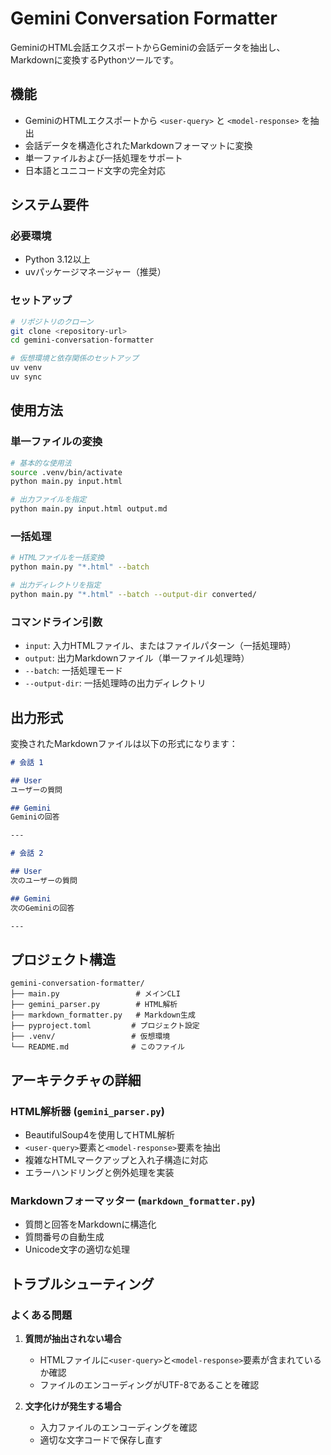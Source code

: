 # Gemini Conversation Formatter

GeminiのHTML会話エクスポートからGeminiの会話データを抽出し、Markdownに変換するPythonツールです。

## 機能

- GeminiのHTMLエクスポートから `<user-query>` と `<model-response>` を抽出
- 会話データを構造化されたMarkdownフォーマットに変換
- 単一ファイルおよび一括処理をサポート
- 日本語とユニコード文字の完全対応

## システム要件

### 必要環境

- Python 3.12以上
- uvパッケージマネージャー（推奨）

### セットアップ

```bash
# リポジトリのクローン
git clone <repository-url>
cd gemini-conversation-formatter

# 仮想環境と依存関係のセットアップ
uv venv
uv sync
```

## 使用方法

### 単一ファイルの変換

```bash
# 基本的な使用法
source .venv/bin/activate
python main.py input.html

# 出力ファイルを指定
python main.py input.html output.md
```

### 一括処理

```bash
# HTMLファイルを一括変換
python main.py "*.html" --batch

# 出力ディレクトリを指定
python main.py "*.html" --batch --output-dir converted/
```

### コマンドライン引数

- `input`: 入力HTMLファイル、またはファイルパターン（一括処理時）
- `output`: 出力Markdownファイル（単一ファイル処理時）
- `--batch`: 一括処理モード
- `--output-dir`: 一括処理時の出力ディレクトリ

## 出力形式

変換されたMarkdownファイルは以下の形式になります：

```markdown
# 会話 1

## User
ユーザーの質問

## Gemini
Geminiの回答

---

# 会話 2

## User
次のユーザーの質問

## Gemini
次のGeminiの回答

---
```

## プロジェクト構造

```
gemini-conversation-formatter/
├── main.py                 # メインCLI
├── gemini_parser.py        # HTML解析
├── markdown_formatter.py   # Markdown生成
├── pyproject.toml         # プロジェクト設定
├── .venv/                 # 仮想環境
└── README.md              # このファイル
```

## アーキテクチャの詳細

### HTML解析器 (`gemini_parser.py`)

- BeautifulSoup4を使用してHTML解析
- `<user-query>`要素と`<model-response>`要素を抽出
- 複雑なHTMLマークアップと入れ子構造に対応
- エラーハンドリングと例外処理を実装

### Markdownフォーマッター (`markdown_formatter.py`)

- 質問と回答をMarkdownに構造化
- 質問番号の自動生成
- Unicode文字の適切な処理

## トラブルシューティング

### よくある問題

1. **質問が抽出されない場合**
   - HTMLファイルに`<user-query>`と`<model-response>`要素が含まれているか確認
   - ファイルのエンコーディングがUTF-8であることを確認

2. **文字化けが発生する場合**
   - 入力ファイルのエンコーディングを確認
   - 適切な文字コードで保存し直す

